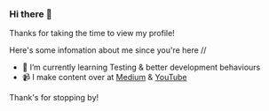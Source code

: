 ### Hi there 👋

Thanks for taking the time to view my profile!

Here's some infomation about me since you're here //

- 🌱 I’m currently learning Testing & better development behaviours
- 📹 I make content over at [Medium](https://medium.com/@daniel.s.holdsworth) & [YouTube](https://www.youtube.com/channel/UCP2YiPSHk_t_kB2FhccME0A)

Thank's for stopping by!
